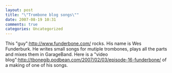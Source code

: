 ```yaml
---
layout: post
title: "\"Trombone blog songs\""
date: 2007-08-19 10:31
comments: true
categories: Uncategorized
---
```

This "guy":http://www.funderbone.com/ rocks. His name is Wes Funderburk. He writes small songs for mutiple trombones, plays all the parts and mixes them in GarageBand. Here is a "video blog":http://tbonegib.podbean.com/2007/02/03/episode-16-funderbone/ of a making of one of his songs.
